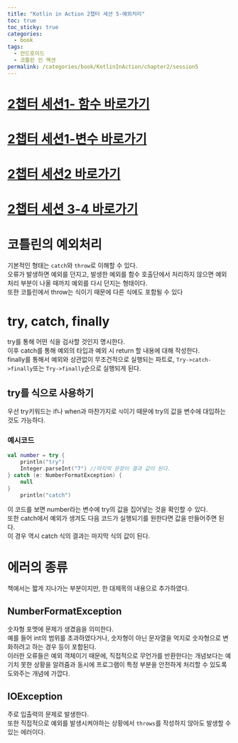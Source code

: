 ```yaml
---
title: "Kotlin in Action 2챕터 세션 5-예외처리"
toc: true
toc_sticky: true
categories:
  - book
tags:
  - 안드로이드
  - 코틀린 인 액션
permalink: /categories/book/KotlinInAction/chapter2/session5
---
```

# [2챕터 세션1- 함수 바로가기](https://park-yina.github.io/categories/book/KotlinInAction/chapter2/session1)
# [2챕터 세션1-변수 바로가기](https://park-yina.github.io/categories/book/KotlinInAction/chapter2/session1/1)
# [2챕터 세션2 바로가기](https://park-yina.github.io/categories/book/KotlinInAction/chapter2/session2)
# [2챕터 세션 3-4 바로가기](https://park-yina.github.io/categories/book/KotlinInAction/chapter2/session3)
# 코틀린의 예외처리
기본적인 형태는 `catch`와 `throw`로 이해할 수 있다.<br>
오류가 발생하면 예외를 던지고, 발생한 예외를 함수 호출단에서 처리하지 않으면 예외 처리 부분이 나올 때까지 예외를 다시 던지는 형태이다.<br>
또한 코틀린에서 throw는 식이기 때문에 다른 식에도 포함될 수 있다
# try, catch, finally
try를 통해 어떤 식을 검사할 것인지 명시한다.<br>
이후 catch를 통해 예외의 타입과 예외 시 return 할 내용에 대해 작성한다.<br>
finally를 통해서 예외와 상관없이 무조건적으로 실행되는 파트로, `Try->catch->finally`또는 `Try->finally`순으로 실행되게 된다.<br>
## try를 식으로 사용하기
우선 try키워드는 if나 when과 마찬가지로 `식`이기 때문에 try의 값을 변수에 대입하는 것도 가능하다.<br>
### 예시코드
```kotlin
val number = try {
    println("try")
    Integer.parseInt("7") //마지막 문장이 결과 값이 된다.
} catch (e: NumberFormatException) {
    null
}
    println("catch")
```
이 코드를 보면 number라는 변수에 try의 값을 집어넣는 것을 확인할 수 있다.<br>
또한 catch에서 예외가 생겨도 다음 코드가 실행되기를 원한다면 값을 만들어주면 된다.<br>
이 경우 역시 catch 식의 결과는 마지막 식의 값이 된다.
# 에러의 종류
책에서는 짧게 지나가는 부분이지만, 한 대제목의 내용으로 추가하였다.
## NumberFormatException
숫자형 포멧에 문제가 생겼음을 의미한다.<br>
예를 들어 int의 범위를 초과하였다거나, 숫자형이 아닌 문자열을 억지로 숫자형으로 변화하려고 하는 경우 등이 포함된다.<br>
이러한 오류들은 예외 객체이기 때문에, 직접적으로 무언가를 반환한다는 개념보다는 예기치 못한 상황을 알려줌과 동시에 프로그램이 특정 부분을 안전하게 처리할 수 있도록 도와주는 개념에 가깝다.
## IOException
주로 입출력의 문제로 발생한다.<br>
또한 직접적으로 예외를 발생시켜야하는 상황에서 `throws`를 작성하지 않아도 발생할 수 있는 에러이다.<br>
